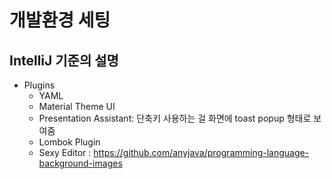 # 개발환경 세팅

## IntelliJ 기준의 설명

* Plugins
  * YAML
  * Material Theme UI 
  * Presentation Assistant: 단축키 사용하는 걸 화면에 toast popup 형태로 보여줌
  * Lombok Plugin
  * Sexy Editor : https://github.com/anyjava/programming-language-background-images


